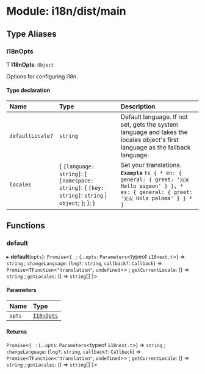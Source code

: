# Module: i18n/dist/main

## Type Aliases

### I18nOpts

Ƭ **I18nOpts**: `Object`

Options for configuring i18n.

#### Type declaration

| Name | Type | Description |
| :------ | :------ | :------ |
| `defaultLocale?` | `string` | Default language. If not set, gets the system language and takes the locales object's first language as the fallback language. |
| `locales` | \{ `[language: string]`: \{ `[namespace: string]`: \{ `[key: string]`: `string` \| `object`;  };  };  } | Set your translations. **`Example`** ```ts { * en: { general: { greet: '🇬🇧 Hello pigeon' } }, * es: { general: { greet: '🇪🇸 Hola paloma' } } * } ``` |

## Functions

### default

▸ **default**(`opts`): `Promise`\<\{ `_`: (...`opts`: `Parameters`\<typeof `i18next.t`\>) => `string` ; `changeLanguage`: (`lng?`: `string`, `callback?`: `Callback`) => `Promise`\<`TFunction`\<``"translation"``, `undefined`\>\> ; `getCurrentLocale`: () => `string` ; `getLocales`: () => `string`[]  }\>

#### Parameters

| Name | Type |
| :------ | :------ |
| `opts` | [`I18nOpts`](i18n_dist_main.md#i18nopts) |

#### Returns

`Promise`\<\{ `_`: (...`opts`: `Parameters`\<typeof `i18next.t`\>) => `string` ; `changeLanguage`: (`lng?`: `string`, `callback?`: `Callback`) => `Promise`\<`TFunction`\<``"translation"``, `undefined`\>\> ; `getCurrentLocale`: () => `string` ; `getLocales`: () => `string`[]  }\>
